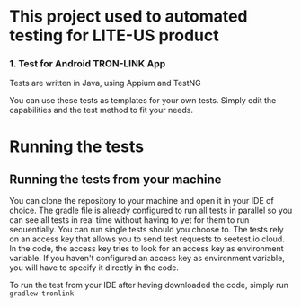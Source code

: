 # This project used to  automated testing for LITE-US product

### 1. Test for Android TRON-LINK App


Tests are written in Java, using Appium and TestNG

You can use these tests as templates for your own tests. Simply edit the capabilities and the test method to fit your needs.

# Running the tests

## Running the tests from your machine
You can clone the repository to your machine and open it in your IDE of choice. The gradle file is already configured to run all tests in parallel so you can see all tests in real time without having to yet for them to run sequentially.
You can run single tests should you choose to.
The tests rely on an access key that allows you to send test requests to seetest.io cloud. In the code, the access key tries to look for an access key as
environment variable. If you haven't configured an access key as environment variable, you will have to specify it directly in the code.

To run the test from your IDE after having downloaded the code, simply run `gradlew tronlink`
